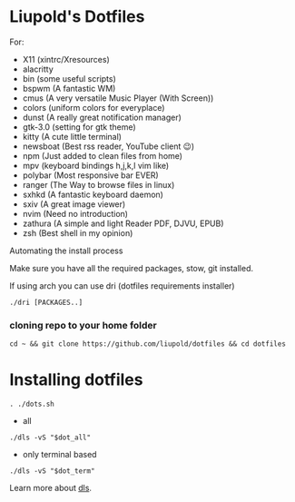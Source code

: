 # Liupold's Dotfiles

For:
* X11 (xintrc/Xresources)
* alacritty
* bin (some useful scripts)
* bspwm (A fantastic WM)
* cmus (A very versatile Music Player (With Screen))
* colors (uniform colors for everyplace)
* dunst (A really great notification manager)
* gtk-3.0 (setting for gtk theme)
* kitty (A cute little terminal)
* newsboat (Best rss reader, YouTube client 😉)
* npm (Just added to clean files from home)
* mpv (keyboard bindings h,j,k,l vim like)
* polybar (Most responsive bar EVER)
* ranger (The Way to browse files in linux)
* sxhkd (A fantastic keyboard daemon)
* sxiv (A great image viewer)
* nvim (Need no introduction)
* zathura (A simple and light Reader PDF, DJVU, EPUB)
* zsh (Best shell in my opinion)


Automating the install process

Make sure you have all the required packages, stow, git installed.

If using arch you can use dri (dotfiles requirements installer)

```
./dri [PACKAGES..]
```

### cloning repo to your home folder

```consol
cd ~ && git clone https://github.com/liupold/dotfiles && cd dotfiles
```

# Installing dotfiles

```consol
. ./dots.sh
```
* all

```
./dls -vS "$dot_all"
```

* only terminal based

```
./dls -vS "$dot_term"
```
Learn more about [dls](https://github.com/Liupold/dls).
